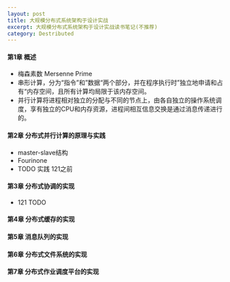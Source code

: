 ```yaml
---
layout: post
title: 大规模分布式系统架构于设计实战
excerpt: 大规模分布式系统架构于设计实战读书笔记(不推荐)
category: Destributed
---
```


#### 第1章 概述

- 梅森素数 Mersenne Prime
- 串形计算，分为“指令”和”数据“两个部分，并在程序执行时”独立地申请和占有“内存空间，且所有计算均局限于该内存空间。
- 并行计算将进程相对独立的分配与不同的节点上，由各自独立的操作系统调度，享有独立的CPU和内存资源，进程间相互信息交换是通过消息传递进行的。

#### 第2章 分布式并行计算的原理与实践

- master-slave结构
- Fourinone
- TODO 实践  121之前

#### 第3章 分布式协调的实现

- 121 TODO

#### 第4章 分布式缓存的实现

#### 第5章 消息队列的实现

#### 第6章 分布式文件系统的实现

#### 第7章 分布式作业调度平台的实现
